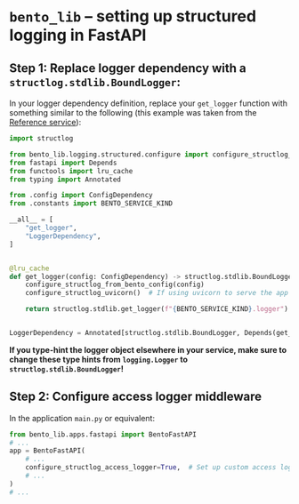 # `bento_lib` – setting up structured logging in FastAPI

## Step 1: Replace logger dependency with a `structlog.stdlib.BoundLogger`:

In your logger dependency definition, replace your `get_logger` function with something similar to the following (this
example was taken from the [Reference service](https://github.com/bento-platform/bento_reference_service)):

```python
import structlog

from bento_lib.logging.structured.configure import configure_structlog_from_bento_config, configure_structlog_uvicorn
from fastapi import Depends
from functools import lru_cache
from typing import Annotated

from .config import ConfigDependency
from .constants import BENTO_SERVICE_KIND

__all__ = [
    "get_logger",
    "LoggerDependency",
]


@lru_cache
def get_logger(config: ConfigDependency) -> structlog.stdlib.BoundLogger:
    configure_structlog_from_bento_config(config)
    configure_structlog_uvicorn()  # If using uvicorn to serve the app

    return structlog.stdlib.get_logger(f"{BENTO_SERVICE_KIND}.logger")


LoggerDependency = Annotated[structlog.stdlib.BoundLogger, Depends(get_logger)]

```

**If you type-hint the logger object elsewhere in your service, make sure to change these type hints from 
`logging.Logger` to `structlog.stdlib.BoundLogger`!**


## Step 2: Configure access logger middleware

In the application `main.py` or equivalent:

```python
from bento_lib.apps.fastapi import BentoFastAPI
# ...
app = BentoFastAPI(
    # ...
    configure_structlog_access_logger=True,  # Set up custom access log middleware to replace the default Uvicorn one
    # ...
)
# ...
```
